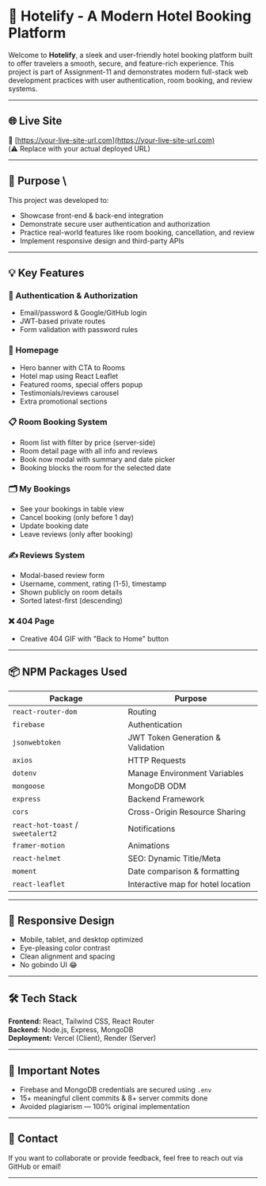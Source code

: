 # 🏨 Hotelify - A Modern Hotel Booking Platform

Welcome to **Hotelify**, a sleek and user-friendly hotel booking platform built to offer travelers a smooth, secure, and feature-rich experience. This project is part of Assignment-11 and demonstrates modern full-stack web development practices with user authentication, room booking, and review systems.

---

## 🌐 Live Site

🔗 [https://your-live-site-url.com](https://your-live-site-url.com)  
(⚠️ Replace with your actual deployed URL)

---

## 🎯 Purpose \\

This project was developed to:
- Showcase front-end & back-end integration
- Demonstrate secure user authentication and authorization
- Practice real-world features like room booking, cancellation, and review
- Implement responsive design and third-party APIs

---

## 💡 Key Features

### 🔐 Authentication & Authorization
- Email/password & Google/GitHub login
- JWT-based private routes
- Form validation with password rules

### 🏡 Homepage
- Hero banner with CTA to Rooms
- Hotel map using React Leaflet
- Featured rooms, special offers popup
- Testimonials/reviews carousel
- Extra promotional sections

### 📋 Room Booking System
- Room list with filter by price (server-side)
- Room detail page with all info and reviews
- Book now modal with summary and date picker
- Booking blocks the room for the selected date

### 🗂️ My Bookings
- See your bookings in table view
- Cancel booking (only before 1 day)
- Update booking date
- Leave reviews (only after booking)

### ✍️ Reviews System
- Modal-based review form
- Username, comment, rating (1-5), timestamp
- Shown publicly on room details
- Sorted latest-first (descending)

### ❌ 404 Page
- Creative 404 GIF with "Back to Home" button

---

## 📦 NPM Packages Used

| Package | Purpose |
|--------|---------|
| `react-router-dom` | Routing |
| `firebase` | Authentication |
| `jsonwebtoken` | JWT Token Generation & Validation |
| `axios` | HTTP Requests |
| `dotenv` | Manage Environment Variables |
| `mongoose` | MongoDB ODM |
| `express` | Backend Framework |
| `cors` | Cross-Origin Resource Sharing |
| `react-hot-toast` / `sweetalert2` | Notifications |
| `framer-motion` | Animations |
| `react-helmet` | SEO: Dynamic Title/Meta |
| `moment` | Date comparison & formatting |
| `react-leaflet` | Interactive map for hotel location |

---

## 📱 Responsive Design

- Mobile, tablet, and desktop optimized
- Eye-pleasing color contrast
- Clean alignment and spacing
- No gobindo UI 😂

---

## 🛠 Tech Stack

**Frontend:** React, Tailwind CSS, React Router  
**Backend:** Node.js, Express, MongoDB  
**Deployment:** Vercel (Client), Render (Server)

---

## 🚨 Important Notes

- Firebase and MongoDB credentials are secured using `.env`
- 15+ meaningful client commits & 8+ server commits done
- Avoided plagiarism — 100% original implementation

---

## 🤝 Contact

If you want to collaborate or provide feedback, feel free to reach out via GitHub or email!

---

